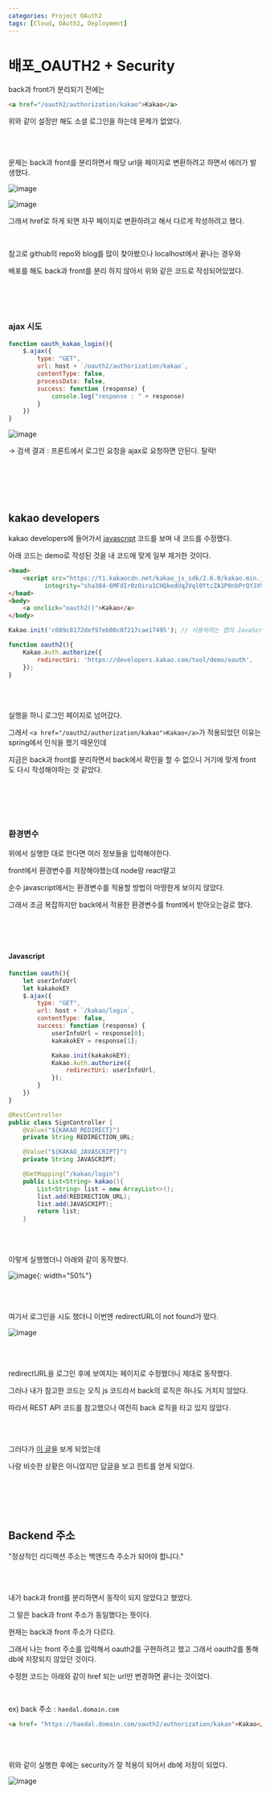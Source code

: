 ```yaml
---
categories: Project OAuth2
tags: [Cloud, OAuth2, Deployment]
---
```


# 배포_OAUTH2 + Security   
back과 front가 분리되기 전에는 
```html
<a href="/oauth2/authorization/kakao">Kakao</a>
```
위와 같이 설정만 해도 소셜 로그인을 하는데 문제가 없었다.

<br><br>

문제는 back과 front를 분리하면서 해당 url을 페이지로 변환하려고 하면서 에러가 발생했다.

![image](https://github.com/haedal-uni/haedal-uni.github.io/assets/74857364/3d33fc0f-2fdf-4be4-92d1-dbea36e13c43)

![image](https://github.com/haedal-uni/haedal-uni.github.io/assets/74857364/6e07c682-f5ca-41d7-8895-9e2d6d2461a6)

그래서 href로 하게 되면 자꾸 페이지로 변환하려고 해서 다르게 작성하려고 했다.

<br>

참고로 github의 repo와 blog를 많이 찾아봤으나 localhost에서 끝나는 경우와 

배포를 해도 back과 front를 분리 하지 않아서 위와 같은 코드로 작성되어있었다. 

<br><br><br>

### ajax 시도 
```js
function oauth_kakao_login(){
    $.ajax({
        type: "GET",
        url: host + `/oauth2/authorization/kakao`,
        contentType: false,
        processData: false,
        success: function (response) {
            console.log("response : " + response)
        }
    })
}
```
![image](https://github.com/haedal-uni/haedal-uni.github.io/assets/74857364/db93967e-2e2f-4aa5-9c7f-9f7d4b51806c)

→ 검색 결과 : 프론트에서 로그인 요청을 ajax로 요청하면 안된다. 탈락!

<br><br><br><br> 

## kakao developers

kakao developers에 들어가서 [javascript](https://developers.kakao.com/tool/demo/login/login) 코드를 보며 내 코드를 수정했다.

아래 코드는 demo로 작성된 것을 내 코드에 맞게 일부 제거한 것이다.    

```html
<head>
    <script src="https://t1.kakaocdn.net/kakao_js_sdk/2.6.0/kakao.min.js"
          integrity="sha384-6MFdIr0zOira1CHQkedUqJVql0YtcZA1P0nbPrQYJXVJZUkTk/oX4U9GhUIs3/z8" crossorigin="anonymous"></script>
</head>
<body>
    <a onclick="oauth2()">Kakao</a>
</body>
```
```js
Kakao.init('c089c8172def97eb00c07217cae17495'); // 사용하려는 앱의 JavaScript 키 입력

function oauth2(){
    Kakao.Auth.authorize({
        redirectUri: 'https://developers.kakao.com/tool/demo/oauth',
    });
}
```
<br><br>

실행을 하니 로그인 페이지로 넘어갔다.

그래서 `<a href="/oauth2/authorization/kakao">Kakao</a>`가 적용되었던 이유는 spring에서 인식을 했기 때문인데

지금은 back과 front를 분리하면서 back에서 확인을 할 수 없으니 거기에 맞게 front도 다시 작성해야하는 것 같았다.   

<br><br><br><br>

### 환경변수
위에서 실행한 대로 한다면 여러 정보들을 입력해야한다.

front에서 환경변수를 저장해야했는데 node랑 react말고 

순수 javascript에서는 환경변수를 적용할 방법이 마땅한게 보이지 않았다.

그래서 조금 복잡하지만 back에서 적용한 환경변수를 front에서 받아오는걸로 했다.

<br><br><br>

#### Javascript
```js
function oauth(){
    let userInfoUrl
    let kakakokEY
    $.ajax({
        type: "GET",
        url: host + `/kakao/login`,
        contentType: false,
        success: function (response) {
            userInfoUrl = response[0];
            kakakokEY = response[1];

            Kakao.init(kakakokEY);
            Kakao.Auth.authorize({
                redirectUri: userInfoUrl,
            });
        }
    })
}
```
```java
@RestController
public class SignController {
    @Value("${KAKAO_REDIRECT}")
    private String REDIRECTION_URL;

    @Value("${KAKAO_JAVASCRIPT}")
    private String JAVASCRIPT;

    @GetMapping("/kakao/login")
    public List<String> kakao(){
        List<String> list = new ArrayList<>();
        list.add(REDIRECTION_URL);
        list.add(JAVASCRIPT);
        return list;
    }
```

<br><br>

이렇게 실행했더니 아래와 같이 동작했다.

![image](https://github.com/haedal-uni/haedal-uni.github.io/assets/74857364/43c56993-5c3b-4b66-96ea-7b8cb5e45814){: width="50%"}    

<br><br>

여기서 로그인을 시도 했더니 이번엔 redirectURL이 not found가 떴다.   

![image](https://github.com/haedal-uni/haedal-uni.github.io/assets/74857364/a22ca105-1b4d-4ae0-b8f8-e6983b1fb567)

<br><br>

redirectURL을 로그인 후에 보여지는 페이지로 수정했더니 제대로 동작했다.

그러나 내가 참고한 코드는 오직 js 코드라서 back의 로직은 하나도 거치지 않았다.   

따라서 REST API 코드를 참고했으나 여전히 back 로직을 타고 있지 않았다.

<br><br>

그러다가 [이 글](https://devtalk.kakao.com/t/front-oauth2-authorization-kakao/133746/2)을 보게 되었는데

나랑 비슷한 상황은 아니었지만 답글을 보고 힌트를 얻게 되었다.

<br><br><br><br>

## Backend 주소
"정상적인 리디렉션 주소는 백엔드측 주소가 되어야 합니다."

<br><br>

내가 back과 front를 분리하면서 동작이 되지 않았다고 했었다. 

그 말은 back과 front 주소가 동일했다는 뜻이다.

현재는 back과 front 주소가 다르다. 

그래서 나는 front 주소를 입력해서 oauth2를 구현하려고 했고 그래서 oauth2를 통해 db에 저장되지 않았던 것이다.

수정한 코드는 아래와 같이 href 되는 url만 변경하면 끝나는 것이었다.

<br>

ex) back 주소 : `haedal.domain.com`
```html
<a href= "https://haedal.domain.com/oauth2/authorization/kakao">Kakao</a>
```

<br><br>

위와 같이 실행한 후에는 security가 잘 적용이 되어서 db에 저장이 되었다.   

![image](https://github.com/haedal-uni/haedal-uni.github.io/assets/74857364/c6a6e3bc-aaa4-4caa-8f08-11ca2c1402d8)
